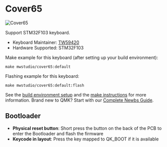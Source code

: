 # Cover65

![Cover65](https://imgur.com/m1EFfOU)

Support STM32F103 keyboard.

* Keyboard Maintainer: [TW59420](https://github.com/TW59420)
* Hardware Supported: STM32F103

Make example for this keyboard (after setting up your build environment):

    make mwstudio/cover65:default 

Flashing example for this keyboard:

    make mwstudio/cover65:default:flash

See the [build environment setup](https://docs.qmk.fm/#/getting_started_build_tools) and the [make instructions](https://docs.qmk.fm/#/getting_started_make_guide) for more information. Brand new to QMK? Start with our [Complete Newbs Guide](https://docs.qmk.fm/#/newbs).

## Bootloader
* **Physical reset button**: Short press the button on the back of the PCB to enter the Bootloader and flash the firmware
* **Keycode in layout**: Press the key mapped to QK_BOOT if it is available
